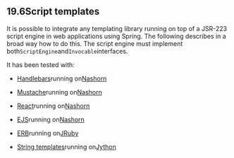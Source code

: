 ## 19.6Script templates

It is possible to integrate any templating library running on top of a JSR-223 script engine in web applications using Spring. The following describes in a broad way how to do this. The script engine must implement both`ScriptEngine`and`Invocable`interfaces.

It has been tested with:

* [Handlebars](http://handlebarsjs.com/)running on[Nashorn](http://openjdk.java.net/projects/nashorn/)

* [Mustache](https://mustache.github.io/)running on[Nashorn](http://openjdk.java.net/projects/nashorn/)

* [React](https://facebook.github.io/react/)running on[Nashorn](http://openjdk.java.net/projects/nashorn/)

* [EJS](http://www.embeddedjs.com/)running on[Nashorn](http://openjdk.java.net/projects/nashorn/)

* [ERB](http://www.stuartellis.eu/articles/erb/)running on[JRuby](http://jruby.org/)

* [String templates](https://docs.python.org/2/library/string.html#template-strings)running on[Jython](http://www.jython.org/)



